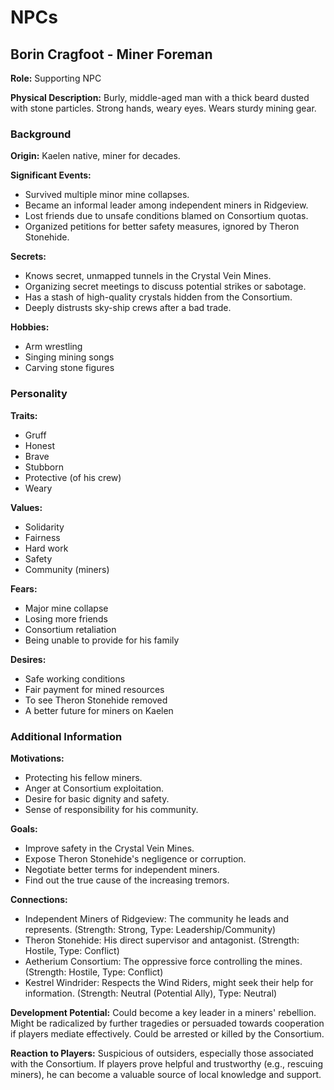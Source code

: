 # NPCs

## Borin Cragfoot - Miner Foreman

**Role:** Supporting NPC

**Physical Description:** Burly, middle-aged man with a thick beard dusted with stone particles. Strong hands, weary eyes. Wears sturdy mining gear.

### Background

**Origin:** Kaelen native, miner for decades.

**Significant Events:**
- Survived multiple minor mine collapses.
- Became an informal leader among independent miners in Ridgeview.
- Lost friends due to unsafe conditions blamed on Consortium quotas.
- Organized petitions for better safety measures, ignored by Theron Stonehide.

**Secrets:**
- Knows secret, unmapped tunnels in the Crystal Vein Mines.
- Organizing secret meetings to discuss potential strikes or sabotage.
- Has a stash of high-quality crystals hidden from the Consortium.
- Deeply distrusts sky-ship crews after a bad trade.

**Hobbies:**
- Arm wrestling
- Singing mining songs
- Carving stone figures

### Personality

**Traits:**
- Gruff
- Honest
- Brave
- Stubborn
- Protective (of his crew)
- Weary

**Values:**
- Solidarity
- Fairness
- Hard work
- Safety
- Community (miners)

**Fears:**
- Major mine collapse
- Losing more friends
- Consortium retaliation
- Being unable to provide for his family

**Desires:**
- Safe working conditions
- Fair payment for mined resources
- To see Theron Stonehide removed
- A better future for miners on Kaelen

### Additional Information

**Motivations:**
- Protecting his fellow miners.
- Anger at Consortium exploitation.
- Desire for basic dignity and safety.
- Sense of responsibility for his community.

**Goals:**
- Improve safety in the Crystal Vein Mines.
- Expose Theron Stonehide's negligence or corruption.
- Negotiate better terms for independent miners.
- Find out the true cause of the increasing tremors.

**Connections:**
- Independent Miners of Ridgeview: The community he leads and represents. (Strength: Strong, Type: Leadership/Community)
- Theron Stonehide: His direct supervisor and antagonist. (Strength: Hostile, Type: Conflict)
- Aetherium Consortium: The oppressive force controlling the mines. (Strength: Hostile, Type: Conflict)
- Kestrel Windrider: Respects the Wind Riders, might seek their help for information. (Strength: Neutral (Potential Ally), Type: Neutral)

**Development Potential:** Could become a key leader in a miners' rebellion. Might be radicalized by further tragedies or persuaded towards cooperation if players mediate effectively. Could be arrested or killed by the Consortium.

**Reaction to Players:** Suspicious of outsiders, especially those associated with the Consortium. If players prove helpful and trustworthy (e.g., rescuing miners), he can become a valuable source of local knowledge and support.